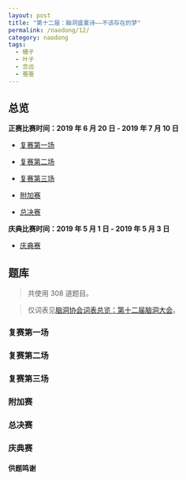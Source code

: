 ```yaml
---
layout: post
title: "第十二届：脑洞盛夏诗——不该存在的梦"
permalink: /naodong/12/
category: naodong
tags:
  - 桶子
  - 叶子
  - 念远
  - 蚕蚕
---
```


## 总览


**正赛比赛时间：2019 年 6 月 20 日 - 2019 年 7 月 10 日**

- [复赛第一场](#复赛第一场)
- [复赛第二场](#复赛第二场)
- [复赛第三场](#复赛第三场)

- [附加赛](#附加赛)

- [总决赛](#总决赛)

**庆典比赛时间：2019 年 5 月 1 日 - 2019 年 5 月 3 日**

- [庆典赛](#庆典赛)

## 题库

> 共使用 308 道题目。

> 仅词表见[脑洞协会词表总览：第十二届脑洞大会](https://naodongdahui.github.io/zonglan/#脑洞12)。

### 复赛第一场



### 复赛第二场



### 复赛第三场



### 附加赛



### 总决赛



### 庆典赛



#### 供题鸣谢